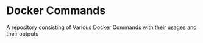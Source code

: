 # Docker Commands
A repository consisting of Various Docker Commands with their usages and their outputs
